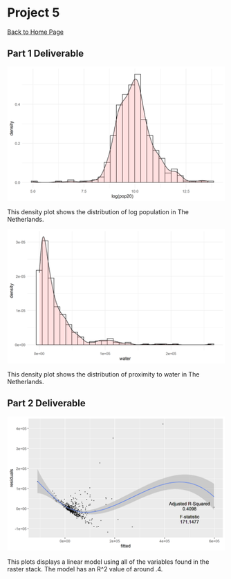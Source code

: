# Project 5 

[Back to Home Page](https://jeremy-swack.github.io/wicked-problems/)

## Part 1 Deliverable 

![](logpop_density.png)

This density plot shows the distribution of log population in The Netherlands.

![](water_density.png)

This density plot shows the distribution of proximity to water in The Netherlands.

## Part 2 Deliverable 

![](linear_nld_model.png)

This plots displays a linear model using all of the variables found in the raster stack. The model has an R^2 value of around .4.

